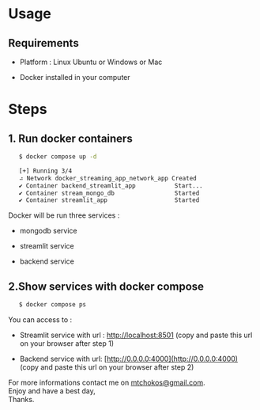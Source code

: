 # Usage

## Requirements

- Platform : Linux Ubuntu or Windows or Mac

- Docker installed in your computer

# Steps

## 1. Run docker containers

```bash
   $ docker compose up -d

   [+] Running 3/4
   ⠴ Network docker_streaming_app_network_app Created                                   11.5s
   ✔ Container backend_streamlit_app           Start...                                   6.9s
   ✔ Container stream_mongo_db                 Started                                    7.1s
   ✔ Container streamlit_app                   Started                                    8.4s
```

Docker will be run three services :

- mongodb service

- streamlit service

- backend service

## 2.Show services with docker compose

```bash
   $ docker compose ps
```

You can access to :<br>

- Streamlit service with url : [http://localhost:8501](http://localhost:8501) (copy and paste this url on your browser after step 1)

- Backend service with url: [http://0.0.0.0:4000](http://0.0.0.0:4000) (copy and paste this url on your browser after step 2)

For more informations contact me on mtchokos@gmail.com.<br>
Enjoy and have a best day,<br>
Thanks.
